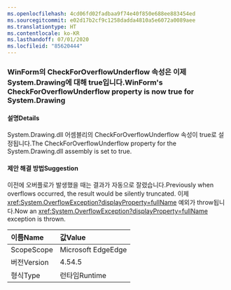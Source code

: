 ```yaml
---
ms.openlocfilehash: 4cd06fd02fadbaa9f74e40f850e688ee883454ed
ms.sourcegitcommit: e02d17b2cf9c1258dadda4810a5e6072a0089aee
ms.translationtype: HT
ms.contentlocale: ko-KR
ms.lasthandoff: 07/01/2020
ms.locfileid: "85620444"
---
```

### <a name="winforms-checkforoverflowunderflow-property-is-now-true-for-systemdrawing"></a><span data-ttu-id="f5f01-101">WinForm의 CheckForOverflowUnderflow 속성은 이제 System.Drawing에 대해 true입니다.</span><span class="sxs-lookup"><span data-stu-id="f5f01-101">WinForm's CheckForOverflowUnderflow property is now true for System.Drawing</span></span>

#### <a name="details"></a><span data-ttu-id="f5f01-102">설명</span><span class="sxs-lookup"><span data-stu-id="f5f01-102">Details</span></span>

<span data-ttu-id="f5f01-103">System.Drawing.dll 어셈블리의 CheckForOverflowUnderflow 속성이 true로 설정됩니다.</span><span class="sxs-lookup"><span data-stu-id="f5f01-103">The CheckForOverflowUnderflow property for the System.Drawing.dll assembly is set to true.</span></span>

#### <a name="suggestion"></a><span data-ttu-id="f5f01-104">제안 해결 방법</span><span class="sxs-lookup"><span data-stu-id="f5f01-104">Suggestion</span></span>

<span data-ttu-id="f5f01-105">이전에 오버플로가 발생했을 때는 결과가 자동으로 잘렸습니다.</span><span class="sxs-lookup"><span data-stu-id="f5f01-105">Previously when overflows occurred, the result would be silently truncated.</span></span> <span data-ttu-id="f5f01-106">이제 <xref:System.OverflowException?displayProperty=fullName> 예외가 throw됩니다.</span><span class="sxs-lookup"><span data-stu-id="f5f01-106">Now an <xref:System.OverflowException?displayProperty=fullName> exception is thrown.</span></span>

| <span data-ttu-id="f5f01-107">이름</span><span class="sxs-lookup"><span data-stu-id="f5f01-107">Name</span></span>    | <span data-ttu-id="f5f01-108">값</span><span class="sxs-lookup"><span data-stu-id="f5f01-108">Value</span></span>       |
|:--------|:------------|
| <span data-ttu-id="f5f01-109">Scope</span><span class="sxs-lookup"><span data-stu-id="f5f01-109">Scope</span></span>   |<span data-ttu-id="f5f01-110">Microsoft Edge</span><span class="sxs-lookup"><span data-stu-id="f5f01-110">Edge</span></span>|
|<span data-ttu-id="f5f01-111">버전</span><span class="sxs-lookup"><span data-stu-id="f5f01-111">Version</span></span>|<span data-ttu-id="f5f01-112">4.5</span><span class="sxs-lookup"><span data-stu-id="f5f01-112">4.5</span></span>|
|<span data-ttu-id="f5f01-113">형식</span><span class="sxs-lookup"><span data-stu-id="f5f01-113">Type</span></span>|<span data-ttu-id="f5f01-114">런타임</span><span class="sxs-lookup"><span data-stu-id="f5f01-114">Runtime</span></span>|
